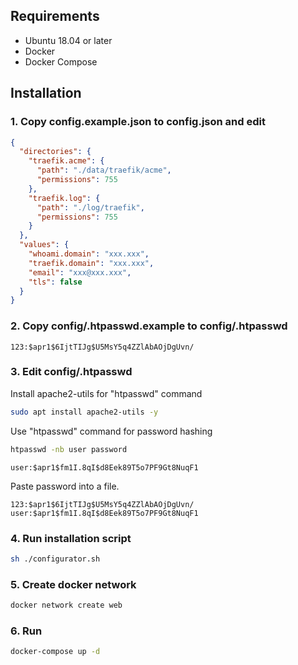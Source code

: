 ## Requirements
* Ubuntu 18.04 or later
* Docker
* Docker Compose

## Installation
### 1. Copy config.example.json to config.json and edit
```json
{
  "directories": {
    "traefik.acme": {
      "path": "./data/traefik/acme",
      "permissions": 755
    },
    "traefik.log": {
      "path": "./log/traefik",
      "permissions": 755
    }
  },
  "values": {
    "whoami.domain": "xxx.xxx",
    "traefik.domain": "xxx.xxx",
    "email": "xxx@xxx.xxx",
    "tls": false
  }
}
```

### 2. Copy config/.htpasswd.example to config/.htpasswd
```
123:$apr1$6IjtTIJg$U5MsY5q4ZZlAbAOjDgUvn/
```

### 3. Edit config/.htpasswd
Install apache2-utils for "htpasswd" command
```sh
sudo apt install apache2-utils -y
```

Use "htpasswd" command for password hashing
```sh
htpasswd -nb user password
```
```
user:$apr1$fm1I.8qI$d8Eek89T5o7PF9Gt8NuqF1
```

Paste password into a file.
```
123:$apr1$6IjtTIJg$U5MsY5q4ZZlAbAOjDgUvn/
user:$apr1$fm1I.8qI$d8Eek89T5o7PF9Gt8NuqF1
```

### 4. Run installation script
```sh
sh ./configurator.sh
```

### 5. Create docker network
```sh
docker network create web
```

### 6. Run
```sh
docker-compose up -d
```
